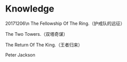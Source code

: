 # Knowledge
20171206\n
The Fellowship Of The Ring.（护戒队的远征）

The Two Towers.（双塔奇谋）

The Return Of The King.（王者归来）

Peter Jackson


